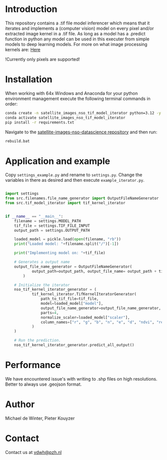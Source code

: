 # Introduction

This repository contains a .tif file  model inferencer which means that it iterates and implements a (computer vision) model on every pixel and/or extracted image kernel in a .tif file.
As long as a model has a .predict function in python any model can be used in this executer from simple models to deep learning models.
For more on what image processing kernels are: [Here](<https://en.wikipedia.org/wiki/Kernel_(image_processing)>)

!Currently only pixels are supported!

# Installation

When working with 64x Windows and Anaconda for your python environment management execute the following terminal commands in order:

```sh
conda create -n satellite_images_nso_tif_model_iterator python=3.12 -y
conda activate satellite_images_nso_tif_model_iterator
pip install -r requirements.txt
```

Navigate to the [satellite-images-nso-datascience repository](https://github.com/Provincie-Zuid-Holland/satellite-images-nso-datascience) and then run:

```sh
rebuild.bat
```


# Application and example

Copy `settings_example.py` and rename to `settings.py`. Change the variables in there as desired and then execute `example_iterator.py`.


```python

import settings
from src.filenames.file_name_generator import OutputFileNameGenerator
from src.tif_model_iterator import tif_kernel_iterator


if __name__ == "__main__":
    filename = settings.MODEL_PATH
    tif_file = settings.TIF_FILE_INPUT
    output_path = settings.OUTPUT_PATH

    loaded_model = pickle.load(open(filename, "rb"))
    print("Loaded model: "+filename.split("/")[-1])

    print("Implementing model on: "+tif_file)

    # Generates a output name
    output_file_name_generator = OutputFileNameGenerator(
            output_path=output_path, output_file_name= output_path + tif_file.split("/")[-1].replace(".tif", ".geojson")
        )

    # Initialize the iterator
    nso_tif_kernel_iterator_generator = (
            tif_kernel_iterator.TifKernelIteratorGenerator(
                path_to_tif_file=tif_file,
                model=loaded_model["model"],
                output_file_name_generator=output_file_name_generator,
                parts=4,
                normalize_scaler=loaded_model["scaler"],
                column_names=["r", "g", "b", "n", "e", "d", "ndvi", "re_ndvi"],
            )
    )

    # Run the prediction.
    nso_tif_kernel_iterator_generator.predict_all_output()


```
# Performance

We have encountered issue's with writing to .shp files on high resolutions.
Better to always use .geojson format.

# Author

Michael de Winter, Pieter Kouyzer

# Contact

Contact us at vdwh@pzh.nl
